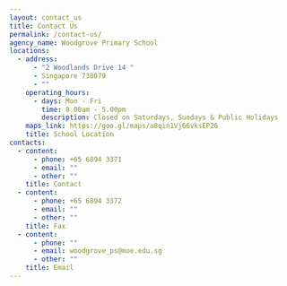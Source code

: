 ```yaml
---
layout: contact_us
title: Contact Us
permalink: /contact-us/
agency_name: Woodgrove Primary School
locations:
  - address:
      - "2 Woodlands Drive 14 "
      - Singapore 738079
      - ""
    operating_hours:
      - days: Mon - Fri
        time: 8.00am - 5.00pm
        description: Closed on Saturdays, Sundays & Public Holidays
    maps_link: https://goo.gl/maps/a8qin1Vj66vksEP26
    title: School Location
contacts:
  - content:
      - phone: +65 6894 3371
      - email: ""
      - other: ""
    title: Contact
  - content:
      - phone: +65 6894 3372
      - email: ""
      - other: ""
    title: Fax
  - content:
      - phone: ""
      - email: woodgrove_ps@moe.edu.sg
      - other: ""
    title: Email
---
```

